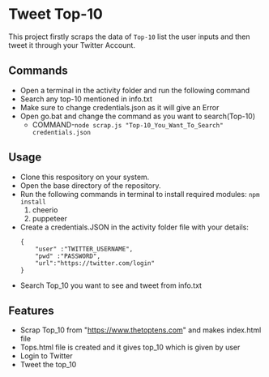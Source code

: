 # Tweet Top-10
This project firstly scraps the data of `Top-10` list the user inputs and then tweet it through your Twitter Account. 

## Commands
* Open a terminal in the activity folder and run the following command
* Search any top-10 mentioned in info.txt
* Make sure to change credentials.json as it will give an Error
* Open go.bat and change the command as you want to search(Top-10)
  * COMMAND-`node scrap.js "Top-10_You_Want_To_Search" credentials.json`

## Usage
* Clone this respository on your system.
* Open the base directory of the repository.
* Run the following commands in terminal to install required modules:
  `npm install`
   1. cheerio
   2. puppeteer
* Create a credentials.JSON in the activity folder file with your details:  
    ```
    {
        "user" :"TWITTER_USERNAME",  
        "pwd" :"PASSWORD",  
        "url":"https://twitter.com/login"  
    }
    ```  
* Search Top_10 you want to see and tweet from info.txt

## Features
* Scrap Top_10 from "https://www.thetoptens.com" and makes index.html file
* Tops.html file is created and it gives top_10 which is given by user
* Login to Twitter
* Tweet the top_10
